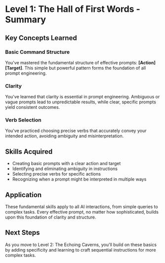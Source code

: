 # Level 1: The Hall of First Words - Summary

## Key Concepts Learned

### Basic Command Structure
You've mastered the fundamental structure of effective prompts: **[Action] [Target]**. This simple but powerful pattern forms the foundation of all prompt engineering.

### Clarity
You've learned that clarity is essential in prompt engineering. Ambiguous or vague prompts lead to unpredictable results, while clear, specific prompts yield consistent outcomes.

### Verb Selection
You've practiced choosing precise verbs that accurately convey your intended action, avoiding ambiguity and misinterpretation.

## Skills Acquired
- Creating basic prompts with a clear action and target
- Identifying and eliminating ambiguity in instructions
- Selecting precise verbs for specific actions
- Recognizing when a prompt might be interpreted in multiple ways

## Application
These fundamental skills apply to all AI interactions, from simple queries to complex tasks. Every effective prompt, no matter how sophisticated, builds upon this foundation of clarity and structure.

## Next Steps
As you move to Level 2: The Echoing Caverns, you'll build on these basics by adding specificity and learning to craft sequential instructions for more complex tasks.
